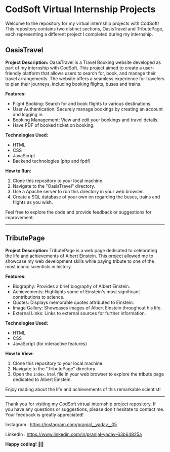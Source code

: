 # CodSoft Virtual Internship Projects

Welcome to the repository for my virtual internship projects with CodSoft! This repository contains two distinct sections, OasisTravel and TributePage, each representing a different project I completed during my internship.

## OasisTravel

**Project Description:** OasisTravel is a Travel Booking website developed as part of my internship with CodSoft. This project aimed to create a user-friendly platform that allows users to search for, book, and manage their travel arrangements. The website offers a seamless experience for travelers to plan their journeys, including booking flights, buses and trains.

**Features:**
- Flight Booking: Search for and book flights to various destinations.
- User Authentication: Securely manage bookings by creating an account and logging in.
- Booking Management: View and edit your bookings and travel details.
- Have PDF of booked ticket on booking.

**Technologies Used:**
- HTML
- CSS
- JavaScript
- Backend technologies (php and fpdf)

**How to Run:**
1. Clone this repository to your local machine.
2. Navigate to the "OasisTravel" directory.
3. Use a Apache server to run this directory in your web browser.
4. Create a SQL database of your own on regarding the buses, trains and flights as you wish.

Feel free to explore the code and provide feedback or suggestions for improvement.

---

## TributePage

**Project Description:** TributePage is a web page dedicated to celebrating the life and achievements of Albert Einstein. This project allowed me to showcase my web development skills while paying tribute to one of the most iconic scientists in history.

**Features:**
- Biography: Provides a brief biography of Albert Einstein.
- Achievements: Highlights some of Einstein's most significant contributions to science.
- Quotes: Displays memorable quotes attributed to Einstein.
- Image Gallery: Showcases images of Albert Einstein throughout his life.
- External Links: Links to external sources for further information.

**Technologies Used:**
- HTML
- CSS
- JavaScript (for interactive features)


**How to View:**
1. Clone this repository to your local machine.
2. Navigate to the "TributePage" directory.
3. Open the `index.html` file in your web browser to explore the tribute page dedicated to Albert Einstein.

Enjoy reading about the life and achievements of this remarkable scientist!

---

Thank you for visiting my CodSoft virtual internship project repository. If you have any questions or suggestions, please don't hesitate to contact me. Your feedback is greatly appreciated!

Instagram : https://instagram.com/pranjal__yadav__05

LinkedIn : https://www.linkedin.com/in/pranjal-yadav-63b64825a

**Happy coding!** 🚀🌟
